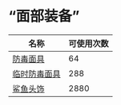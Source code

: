 # “面部装备”  
名称  |  可使用次数  
----  |  ----  
[防毒面具](GasMaskRustic.md)  |  64  
[临时防毒面具](MaskMakeshift.md)  |  288  
[鲨鱼头饰](SharkHeadpiece.md)  |  2880  
